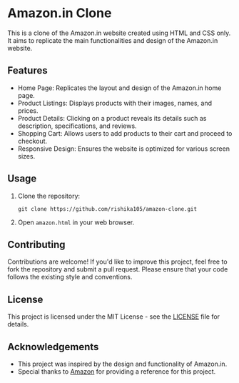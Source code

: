
# Amazon.in Clone

This is a clone of the Amazon.in website created using HTML and CSS only. It aims to replicate the main functionalities and design of the Amazon.in website.

## Features

- Home Page: Replicates the layout and design of the Amazon.in home page.
- Product Listings: Displays products with their images, names, and prices.
- Product Details: Clicking on a product reveals its details such as description, specifications, and reviews.
- Shopping Cart: Allows users to add products to their cart and proceed to checkout.
- Responsive Design: Ensures the website is optimized for various screen sizes.

## Usage

1. Clone the repository:

   ```
   git clone https://github.com/rishika105/amazon-clone.git
   ```

2. Open `amazon.html` in your web browser.

## Contributing

Contributions are welcome! If you'd like to improve this project, feel free to fork the repository and submit a pull request. Please ensure that your code follows the existing style and conventions.

## License

This project is licensed under the MIT License - see the [LICENSE](LICENSE) file for details.

## Acknowledgements

- This project was inspired by the design and functionality of Amazon.in.
- Special thanks to [Amazon](https://www.amazon.in) for providing a reference for this project.

